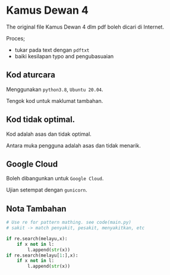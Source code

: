 # Kamus Dewan 4

The original file Kamus Dewan 4 dlm pdf boleh dicari di Internet.

Proces;

* tukar pada text dengan `pdftxt`
* baiki kesilapan typo and pengubasuaian

## Kod aturcara

Menggunakan `python3.8`, `Ubuntu 20.04`.

Tengok kod untuk maklumat tambahan.


## Kod tidak optimal.

Kod adalah asas dan tidak optimal.

Antara muka pengguna adalah asas dan tidak menarik.

## Google Cloud

Boleh dibangunkan untuk `Google Cloud`.

Ujian setempat dengan `gunicorn`.

## Nota Tambahan

```python
# Use re for pattern mathing. see code(main.py)
# sakit -> match penyakit, pesakit, menyakitkan, etc

if re.search(melayu,x):
    if x not in l:
        l.append(str(x))
if re.search(melayu[1:],x):
    if x not in l:
        l.append(str(x))
```

